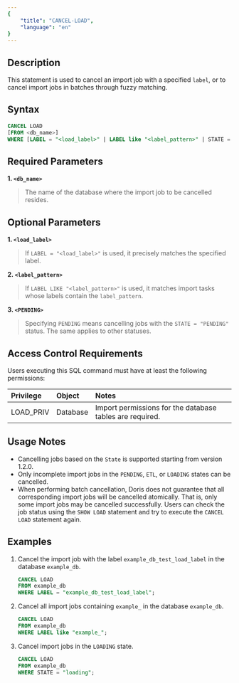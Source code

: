```yaml
---
{
    "title": "CANCEL-LOAD",
    "language": "en"
}
---
```


<!--
Licensed to the Apache Software Foundation (ASF) under one
or more contributor license agreements.  See the NOTICE file
distributed with this work for additional information
regarding copyright ownership.  The ASF licenses this file
to you under the Apache License, Version 2.0 (the
"License"); you may not use this file except in compliance
with the License.  You may obtain a copy of the License at

  http://www.apache.org/licenses/LICENSE-2.0

Unless required by applicable law or agreed to in writing,
software distributed under the License is distributed on an
"AS IS" BASIS, WITHOUT WARRANTIES OR CONDITIONS OF ANY
KIND, either express or implied.  See the License for the
specific language governing permissions and limitations
under the License.
-->

## Description

This statement is used to cancel an import job with a specified `label`, or to cancel import jobs in batches through fuzzy matching.

## Syntax

```sql
CANCEL LOAD
[FROM <db_name>]
WHERE [LABEL = "<load_label>" | LABEL like "<label_pattern>" | STATE = "<PENDING>" | "<ETL>" | "<LOADING>"]
```

## Required Parameters

**1. `<db_name>`**

> The name of the database where the import job to be cancelled resides.

## Optional Parameters

**1. `<load_label>`**

> If `LABEL = "<load_label>"` is used, it precisely matches the specified label.

**2. `<label_pattern>`**

> If `LABEL LIKE "<label_pattern>"` is used, it matches import tasks whose labels contain the `label_pattern`.

**3. `<PENDING>`**

> Specifying `PENDING` means cancelling jobs with the `STATE = "PENDING"` status. The same applies to other statuses.

## Access Control Requirements

Users executing this SQL command must have at least the following permissions:

| Privilege | Object | Notes |
| :---------------- | :------------- | :---------------------------- |
| LOAD_PRIV | Database | Import permissions for the database tables are required. |

## Usage Notes

- Cancelling jobs based on the `State` is supported starting from version 1.2.0.
- Only incomplete import jobs in the `PENDING`, `ETL`, or `LOADING` states can be cancelled.
- When performing batch cancellation, Doris does not guarantee that all corresponding import jobs will be cancelled atomically. That is, only some import jobs may be cancelled successfully. Users can check the job status using the `SHOW LOAD` statement and try to execute the `CANCEL LOAD` statement again.

## Examples

1. Cancel the import job with the label `example_db_test_load_label` in the database `example_db`.

   ```sql
   CANCEL LOAD
   FROM example_db
   WHERE LABEL = "example_db_test_load_label";
   ```

2. Cancel all import jobs containing `example_` in the database `example_db`.

   ```sql
   CANCEL LOAD
   FROM example_db
   WHERE LABEL like "example_";
   ```

3. Cancel import jobs in the `LOADING` state.

   ```sql
   CANCEL LOAD
   FROM example_db
   WHERE STATE = "loading";
   ```